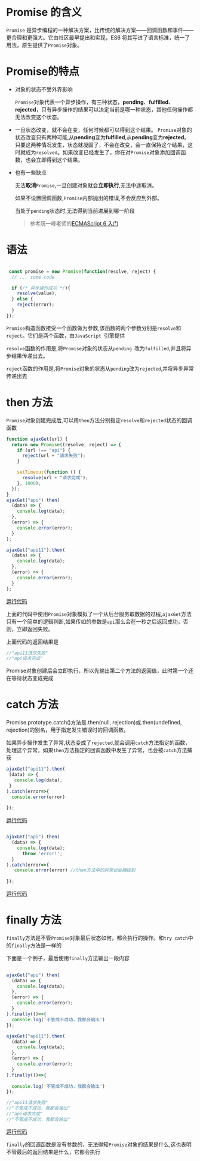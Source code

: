  

 # Promise 的含义

   `Promise` 是异步编程的一种解决方案，比传统的解决方案——回调函数和事件——更合理和更强大。它由社区最早提出和实现，ES6 将其写进了语言标准，统一了用法，原生提供了`Promise`对象。

# Promise的特点

* 对象的状态不受外界影响

  `Promise`对象代表一个异步操作，有三种状态，**pending**、**fulfilled**、**rejected**，只有异步操作的结果可以决定当前是哪一种状态，其他任何操作都无法改变这个状态。

* 一旦状态改变，就不会在变，任何时候都可以得到这个结果。
  `Promise`对象的状态改变只有两种可能,从**pending**变为**fulfilled**,从**pending**变为**rejected**。只要这两种情况发生，状态就凝固了，不会在改变，会一直保持这个结果，这时就成为`resolved`。如果改变已经发生了，你在对`Promise`对象添加回调函数，也会立即得到这个结果。

* 也有一些缺点

  无法**取消**`Promise`,一旦创建对象就会**立即执行**,无法中途取消。

  如果不设置回调函数,`Promise`内部抛出的错误,不会反应到外部。

  当处于`pending`状态时,无法得到当前进展到哪一阶段

  
  >参考阮一峰老师的[ECMAScript 6 入门](https://es6.ruanyifeng.com/#docs/promise)

# 语法

```javascript

 const promise = new Promise(function(resolve, reject) {
  // ... some code

  if (/* 异步操作成功 */){
    resolve(value);
  } else {
    reject(error);
  }
});
```
`Promise`构造函数接受一个函数做为参数,该函数的两个参数分别是`resolve`和`reject`。它们是两个函数，由`JavaScript `引擎提供

`resolve`函数的作用是,将`Promise`对象的状态从`pending `改为`fulfilled`,并且将异步结果传递出去。

`reject`函数的作用是,将`Promise`对象的状态从`pending`改为`rejected`,并将异步异常传递出去

# then 方法


`Promise`对象创建完成后,可以用`then`方法分别指定`resolve`和`rejected`状态的回调函数
```javascript
function ajaxGet(url) {
  return new Promise((resolve, reject) => {
    if (url !== "api") {
      reject(url + "请求失败");
    }

    setTimeout(function () {
      resolve(url + "请求完成");
    }, 1000);
  });
}
ajaxGet("api").then(
  (data) => {
    console.log(data);
  },
  (error) => {
    console.error(error);
  }
);

ajaxGet("api11").then(
  (data) => {
    console.log(data);
  },
  (error) => {
    console.error(error);
  }
);


```
 [运行代码](https://codepen.io/lizeze/pen/rNwQBqv?editors=1111)

上面的代码中使用`Promise`对象模拟了一个从后台服务取数据的过程,`ajaxGet`方法只有一个简单的逻辑判断,如果传如的参数是`api`那么会在一秒之后返回成功，否则，立即返回失败。

上面代码的返回结果是

```javascript
//"api11请求失败"  
//"api请求完成"
```

Promise对象创建后会立即执行，所以先输出第二个方法的返回值，此时第一个还在等待状态变成完成

# catch 方法

Promise.prototype.catch()方法是.then(null, rejection)或.then(undefined, rejection)的别名，用于指定发生错误时的回调函数。


 如果异步操作发生了异常,状态变成了`rejected`,就会调用`catch`方法指定的函数，处理这个异常。如果`then`方法指定的回调函数中发生了异常，也会被`catch`方法捕获   

 
 ```javascript
 ajaxGet("api11").then(
  (data) => {
    console.log(data);
  }
).catch(error=>{
   console.error(error)
  
});

 ```
 
 [运行代码](https://codepen.io/lizeze/pen/yLXQLyK?editors=1111)


```javascript

ajaxGet("api").then(
  (data) => {
    console.log(data);
      throw 'error!';
  }
).catch(error=>{
   console.error(error) //then方法中的异常也会捕捉到
  
});

```

[运行代码](https://codepen.io/lizeze/pen/eYRQYpL?editors=1111)

# finally 方法

`finally`方法是不管`Promise`对象最后状态如何，都会执行的操作。和`try catch`中的`finally`方法是一样的

下面是一个例子，最后使用`finally`方法输出一段内容



```javascript
 
ajaxGet("api").then(
  (data) => {
    console.log(data);
  },
  (error) => {
    console.error(error);
  }
).finally(()=>{
  console.log('不管成不成功，我都会输出')
});

ajaxGet("api11").then(
  (data) => {
    console.log(data);
  },
  (error) => {
    console.error(error);
  }
).finally(()=>{
  
  console.log('不管成不成功，我都会输出')
});

//"api11请求失败"
//"不管成不成功，我都会输出"
//"api请求完成"
//"不管成不成功，我都会输出"
```

 [运行代码](https://codepen.io/lizeze/pen/BaZGxVG?editors=1111)

 `finally`的回调函数是没有参数的，无法得知`Promise`对象的结果是什么,这也表明不管最后的返回结果是什么，它都会执行